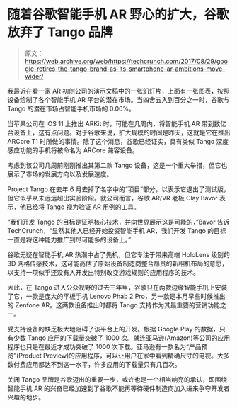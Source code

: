 # 随着谷歌智能手机 AR 野心的扩大，谷歌放弃了 Tango 品牌 

> 原文：<https://web.archive.org/web/https://techcrunch.com/2017/08/29/google-retires-the-tango-brand-as-its-smartphone-ar-ambitions-move-wider/>

我最近在看一家 AR 初创公司的演示文稿中的一张幻灯片，上面有一张图表，按照设备绘制了各个智能手机 AR 平台的潜在市场。当四舍五入到百分之一时，谷歌与 Tango 的潜在市场占智能手机市场的 0.00%。

当苹果公司在 iOS 11 上推出 ARKit 时，可能在几周内，将智能手机 AR 带到数亿台设备上，这有点问题。对于谷歌来说，扩大规模的时间是昨天，这就是它在推出 ARCore T1 时所做的事情。除了这个消息，谷歌已经证实，具有类似 Tango 深度感应功能的手机将被命名为 ARCore 兼容设备。

考虑到该公司几周前刚刚推出其第二款 Tango 设备，这是一个重大举措，但它也展示了市场的发展方向以及发展速度。

Project Tango 在去年 6 月去掉了名字中的“项目”部分，以表示它退出了测试版，但它似乎从未远远超出实验阶段。就公司而言，谷歌 AR/VR 老板 Clay Bavor 表示，他已经将 Tango 视为验证 AR 用例的工具。

“我们开发 Tango 的目标是证明核心技术，并向世界展示这是可能的，”Bavor 告诉 TechCrunch，“显然其他人已经开始投资智能手机 AR，我们开发 Tango 的目标一直是将这种能力推广到尽可能多的设备上。”

谷歌无疑在智能手机 AR 热潮中占了先机，但它专注于带来高端 HoloLens 级别的 3D 网格传感技术，这可能高估了原始设备制造商整合昂贵的新相机布局的意愿，以支持一项似乎还没有人开发出特别改变游戏规则的应用程序的技术。

因此，在 Tango 进入公众视野的过去三年里，谷歌只在两款边缘智能手机上安装了它，一款是庞大的平板手机 Lenovo Phab 2 Pro，另一款是本月早些时候推出的 Zenfone AR。这两款设备推出时都将 Tango 支持作为其最重要的营销功能之一。

受支持设备的缺乏极大地阻碍了该平台上的开发。根据 Google Play 的数据，只有少数 Tango 应用的下载量突破了 1000 次。就连亚马逊(Amazon)等公司的应用程序也只是在最近才成功突破了 1000 次下载。亚马逊有一款名为“产品预览”(Product Preview)的应用程序，可以让用户在家中看到精确尺寸的电视。大多数付费应用都达不到这一水平，许多应用的下载量只有几百次。

关闭 Tango 品牌是谷歌迈出的重要一步，或许也是一个相当响亮的承认，即围绕智能手机 AR 的兴奋已经加速到了谷歌不能再等待硬件制造商加入进来争夺开发者兴趣的地步。